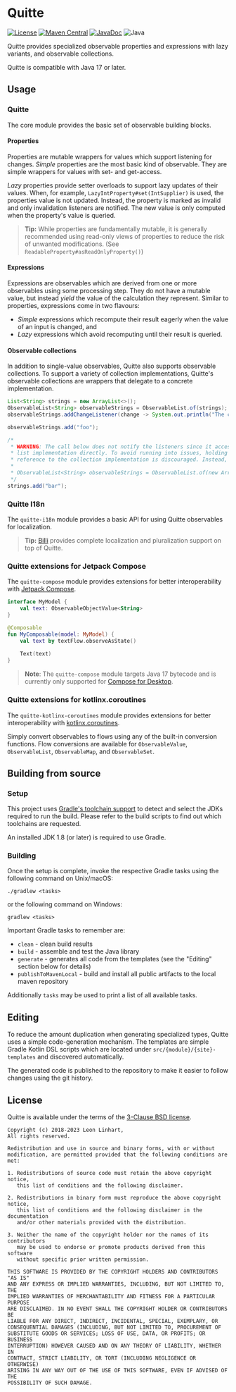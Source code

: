 # Quitte

[![License](https://img.shields.io/badge/license-BSD-blue.svg?style=flat-square&label=License)](https://github.com/Osmerion/Quitte/blob/master/LICENSE)
[![Maven Central](https://img.shields.io/maven-central/v/com.osmerion.quitte/quitte.svg?style=flat-square&label=Maven%20Central)](https://maven-badges.herokuapp.com/maven-central/com.osmerion.quitte/quitte)
[![JavaDoc](https://img.shields.io/maven-central/v/com.osmerion.quitte/quitte.svg?style=flat-square&label=JavaDoc&color=blue)](https://javadoc.io/doc/com.osmerion.quitte/quitte)
![Java](https://img.shields.io/badge/Java-17-green.svg?style=flat-square&color=b07219&logo=java)

Quitte provides specialized observable properties and expressions with lazy
variants, and observable collections.

Quitte is compatible with Java 17 or later.


## Usage

### Quitte

The core module provides the basic set of observable building blocks.


#### Properties

Properties are mutable wrappers for values which support listening for changes.
_Simple_ properties are the most basic kind of observable. They are simple
wrappers for values with set- and get-access.

_Lazy_ properties provide setter overloads to support lazy updates of their
values. When, for example, `LazyIntProperty#set(IntSupplier)` is used, the
properties value is not updated. Instead, the property is marked as invalid and
only invalidation listeners are notified. The new value is only computed when
the property's value is queried.

> **Tip:** While properties are fundamentally mutable, it is generally
> recommended using read-only views of properties to reduce the risk of unwanted
> modifications. (See `ReadableProperty#asReadOnlyProperty()`)

#### Expressions

Expressions are observables which are derived from one or more observables using
some processing step. They do not have a mutable value, but instead _yield_ the
value of the calculation they represent. Similar to properties, expressions come
in two flavours:

- _Simple_ expressions which recompute their result eagerly when the value of an
  input is changed, and
- _Lazy_ expressions which avoid recomputing until their result is queried.


#### Observable collections

In addition to single-value observables, Quitte also supports observable
collections. To support a variety of collection implementations, Quitte's
observable collections are wrappers that delegate to a concrete implementation.

```java
List<String> strings = new ArrayList<>();
ObservableList<String> observableStrings = ObservableList.of(strings);
observableStrings.addChangeListener(change -> System.out.println("The content of observableStrings has been changed."));

observableStrings.add("foo");

/*
 * WARNING: The call below does not notify the listeners since it accesses the
 * list implementation directly. To avoid running into issues, holding a
 * reference to the collection implementation is discouraged. Instead, use:
 * 
 * ObservableList<String> observableStrings = ObservableList.of(new ArrayList());
 */
strings.add("bar");
```


### Quitte I18n

The `quitte-i18n` module provides a basic API for using Quitte observables for
localization.

> **Tip:** [Billi](https://github.com/Osmerion/Billi) provides complete
> localization and pluralization support on top of Quitte.


### Quitte extensions for Jetpack Compose

The `quitte-compose` module provides extensions for better interoperability with
[Jetpack Compose](https://developer.android.com/jetpack/compose).

```kotlin
interface MyModel {
    val text: ObservableObjectValue<String>
}

@Composable
fun MyComposable(model: MyModel) {
    val text by textFlow.observeAsState()
    
    Text(text)
}
```

> **Note**: The `quitte-compose` module targets Java 17 bytecode and is
> currently only supported for [Compose for Desktop](https://www.jetbrains.com/lp/compose-mpp/).


### Quitte extensions for kotlinx.coroutines

The `quitte-kotlinx-coroutines` module provides extensions for better
interoperability with [kotlinx.coroutines](https://github.com/Kotlin/kotlinx.coroutines).

Simply convert observables to flows using any of the built-in conversion
functions. Flow conversions are available for `ObservableValue`,
`ObservableList`, `ObservableMap`, and `ObservableSet`.


## Building from source

### Setup

This project uses [Gradle's toolchain support](https://docs.gradle.org/8.0.2/userguide/toolchains.html)
to detect and select the JDKs required to run the build. Please refer to the
build scripts to find out which toolchains are requested.

An installed JDK 1.8 (or later) is required to use Gradle.

### Building

Once the setup is complete, invoke the respective Gradle tasks using the
following command on Unix/macOS:

    ./gradlew <tasks>

or the following command on Windows:

    gradlew <tasks>

Important Gradle tasks to remember are:
- `clean`                   - clean build results
- `build`                   - assemble and test the Java library
- `generate`                - generates all code from the templates (see the
                              "Editing" section below for details)
- `publishToMavenLocal`     - build and install all public artifacts to the
                              local maven repository

Additionally `tasks` may be used to print a list of all available tasks.


## Editing

To reduce the amount duplication when generating specialized types, Quitte uses
a simple code-generation mechanism. The templates are simple Gradle Kotlin DSL
scripts which are located under `src/{module}/{site}-templates` and discovered
automatically.

The generated code is published to the repository to make it easier to follow
changes using the git history.


## License

Quitte is available under the terms of the [3-Clause BSD license](https://spdx.org/licenses/BSD-3-Clause.html).

```
Copyright (c) 2018-2023 Leon Linhart,
All rights reserved.

Redistribution and use in source and binary forms, with or without
modification, are permitted provided that the following conditions are met:

1. Redistributions of source code must retain the above copyright notice,
   this list of conditions and the following disclaimer.

2. Redistributions in binary form must reproduce the above copyright notice,
   this list of conditions and the following disclaimer in the documentation
   and/or other materials provided with the distribution.

3. Neither the name of the copyright holder nor the names of its contributors
   may be used to endorse or promote products derived from this software
   without specific prior written permission.

THIS SOFTWARE IS PROVIDED BY THE COPYRIGHT HOLDERS AND CONTRIBUTORS "AS IS"
AND ANY EXPRESS OR IMPLIED WARRANTIES, INCLUDING, BUT NOT LIMITED TO, THE
IMPLIED WARRANTIES OF MERCHANTABILITY AND FITNESS FOR A PARTICULAR PURPOSE
ARE DISCLAIMED. IN NO EVENT SHALL THE COPYRIGHT HOLDER OR CONTRIBUTORS BE
LIABLE FOR ANY DIRECT, INDIRECT, INCIDENTAL, SPECIAL, EXEMPLARY, OR
CONSEQUENTIAL DAMAGES (INCLUDING, BUT NOT LIMITED TO, PROCUREMENT OF
SUBSTITUTE GOODS OR SERVICES; LOSS OF USE, DATA, OR PROFITS; OR BUSINESS
INTERRUPTION) HOWEVER CAUSED AND ON ANY THEORY OF LIABILITY, WHETHER IN
CONTRACT, STRICT LIABILITY, OR TORT (INCLUDING NEGLIGENCE OR OTHERWISE)
ARISING IN ANY WAY OUT OF THE USE OF THIS SOFTWARE, EVEN IF ADVISED OF THE
POSSIBILITY OF SUCH DAMAGE.
```